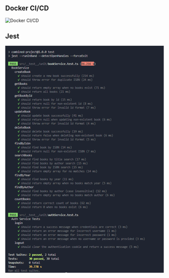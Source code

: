 ## Docker CI/CD
![Docker CI/CD](https://github.com/rrdentin/task5-productzilla/actions/workflows/main.yml/badge.svg)
## Jest
![Jest](https://github.com/rrdentin/task5-productzilla/blob/main/src/assets/jest.png)
